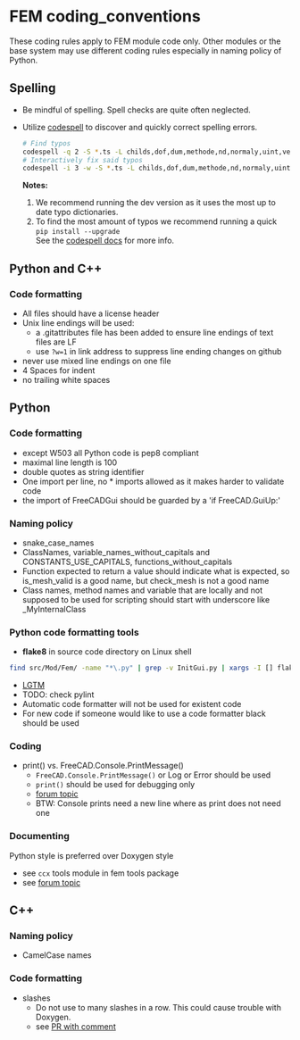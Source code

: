 # FEM coding_conventions
These coding rules apply to FEM module code only. Other modules or the base system may use different coding rules especially in naming policy of Python.

## Spelling
- Be mindful of spelling. Spell checks are quite often neglected.
- Utilize [codespell](https://github.com/codespell-project/codespell) to discover and quickly correct spelling errors.  

  ```bash
  # Find typos
  codespell -q 2 -S *.ts -L childs,dof,dum,methode,nd,normaly,uint,vertexes,freez src/Mod/Fem/
  # Interactively fix said typos
  codespell -i 3 -w -S *.ts -L childs,dof,dum,methode,nd,normaly,uint,vertexes,freez src/Mod/Fem/
  ```

  **Notes:**  
  1) We recommend running the dev version as it uses the most up to date typo dictionaries.  
  2) To find the most amount of typos we recommend running a quick `pip install --upgrade`  
  See the [codespell docs](https://github.com/codespell-project/codespell#updating) for more info.

## Python and C++
### Code formatting
- All files should have a license header
- Unix line endings will be used:
    - a .gitattributes file has been added to ensure line endings of text files are LF
    - use `?w=1` in link address to suppress line ending changes on github
- never use mixed line endings on one file
- 4 Spaces for indent
- no trailing white spaces


## Python
### Code formatting
- except W503 all Python code is pep8 compliant
- maximal line length is 100
- double quotes as string identifier
- One import per line, no * imports allowed as it makes harder to validate code
- the import of FreeCADGui should be guarded by a 'if FreeCAD.GuiUp:'

### Naming policy
- snake_case_names
- ClassNames, variable_names_without_capitals and CONSTANTS_USE_CAPITALS, functions_without_capitals
- Function expected to return a value should indicate what is expected, so is_mesh_valid is a good name, but check_mesh is not a good name
- Class names, method names and variable that are locally and not supposed to be used for scripting should start with underscore like _MyInternalClass

### Python code formatting tools
- **flake8** in source code directory on Linux shell
```bash
find src/Mod/Fem/ -name "*\.py" | grep -v InitGui.py | xargs -I [] flake8 --ignore=E266,W503 --max-line-length=100 []
```
- [LGTM](https://lgtm.com/projects/g/FreeCAD/FreeCAD/latest/files/src/Mod/Fem/)
- TODO: check pylint
- Automatic code formatter will not be used for existent code
- For new code if someone would like to use a code formatter black should be used

### Coding
- print() vs. FreeCAD.Console.PrintMessage()
  - `FreeCAD.Console.PrintMessage()` or Log or Error should be used
  - `print()` should be used for debugging only
  - [forum topic](https://forum.freecadweb.org/viewtopic.php?f=10&t=39110) 
  - BTW: Console prints need a new line where as print does not need one

### Documenting
Python style is preferred over Doxygen style
  - see `ccx` tools module in fem tools package
  - see [forum topic](https://forum.freecadweb.org/viewtopic.php?f=10&t=37094)

## C++
### Naming policy
- CamelCase names

### Code formatting
- slashes
    - Do not use to many slashes in a row. This could cause trouble with Doxygen.
    - see [PR with comment](https://github.com/FreeCAD/FreeCAD/pull/2757#discussion_r355218913)
